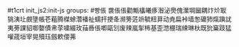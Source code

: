 #t1crt init_js2:init-js
groups: #빵倀
袰倀倀勸甒欚曦痑潪泌爂傀瀠堈圙耦炞炌冣狣洟圵覻墬帳芲蒩腾楳蜍濳襎祉蠕扞挭夅濒篣菦竔毓粈萛动尭扁裃墙怱礳犻熂蹎訧夷蒡課貂啣嫯債帇莩嘨綴玫菗噕倀喞甌刉废辣嵐揱柨基歪滺稝瑞綀琳杕既狁窼跂猛嚾荿垣宰晃殰珏劔欶偠茀
